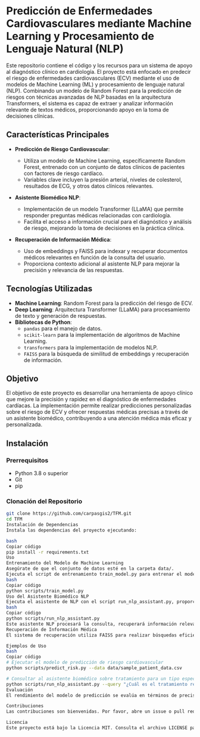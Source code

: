 # Predicción de Enfermedades Cardiovasculares mediante Machine Learning y Procesamiento de Lenguaje Natural (NLP)

Este repositorio contiene el código y los recursos para un sistema de apoyo al diagnóstico clínico en cardiología. El proyecto está enfocado en predecir el riesgo de enfermedades cardiovasculares (ECV) mediante el uso de modelos de Machine Learning (ML) y procesamiento de lenguaje natural (NLP). Combinando un modelo de Random Forest para la predicción de riesgos con técnicas avanzadas de NLP basadas en la arquitectura Transformers, el sistema es capaz de extraer y analizar información relevante de textos médicos, proporcionando apoyo en la toma de decisiones clínicas.

## Características Principales

- **Predicción de Riesgo Cardiovascular**: 
  - Utiliza un modelo de Machine Learning, específicamente Random Forest, entrenado con un conjunto de datos clínicos de pacientes con factores de riesgo cardíaco. 
  - Variables clave incluyen la presión arterial, niveles de colesterol, resultados de ECG, y otros datos clínicos relevantes.

- **Asistente Biomédico NLP**: 
  - Implementación de un modelo Transformer (LLaMA) que permite responder preguntas médicas relacionadas con cardiología. 
  - Facilita el acceso a información crucial para el diagnóstico y análisis de riesgo, mejorando la toma de decisiones en la práctica clínica.

- **Recuperación de Información Médica**: 
  - Uso de embeddings y FAISS para indexar y recuperar documentos médicos relevantes en función de la consulta del usuario.
  - Proporciona contexto adicional al asistente NLP para mejorar la precisión y relevancia de las respuestas.

## Tecnologías Utilizadas

- **Machine Learning**: Random Forest para la predicción del riesgo de ECV.
- **Deep Learning**: Arquitectura Transformer (LLaMA) para procesamiento de texto y generación de respuestas.
- **Bibliotecas de Python**:
  - `pandas` para el manejo de datos.
  - `scikit-learn` para la implementación de algoritmos de Machine Learning.
  - `transformers` para la implementación de modelos NLP.
  - `FAISS` para la búsqueda de similitud de embeddings y recuperación de información.
  
## Objetivo

El objetivo de este proyecto es desarrollar una herramienta de apoyo clínico que mejore la precisión y rapidez en el diagnóstico de enfermedades cardíacas. La implementación permite realizar predicciones personalizadas sobre el riesgo de ECV y ofrecer respuestas médicas precisas a través de un asistente biomédico, contribuyendo a una atención médica más eficaz y personalizada.



## Instalación

### Prerrequisitos

- Python 3.8 o superior
- Git
- pip

### Clonación del Repositorio

```bash
git clone https://github.com/carpasgis2/TFM.git
cd TFM
Instalación de Dependencias
Instala las dependencias del proyecto ejecutando:

bash
Copiar código
pip install -r requirements.txt
Uso
Entrenamiento del Modelo de Machine Learning
Asegúrate de que el conjunto de datos esté en la carpeta data/.
Ejecuta el script de entrenamiento train_model.py para entrenar el modelo de predicción de riesgo cardiovascular.
bash
Copiar código
python scripts/train_model.py
Uso del Asistente Biomédico NLP
Ejecuta el asistente de NLP con el script run_nlp_assistant.py, proporcionando una consulta médica relacionada con cardiología.
bash
Copiar código
python scripts/run_nlp_assistant.py
Este asistente NLP procesará la consulta, recuperará información relevante y generará respuestas en base al contexto.
Recuperación de Información Médica
El sistema de recuperación utiliza FAISS para realizar búsquedas eficientes en la base de datos de documentos médicos. Estos fragmentos de texto se combinan con el asistente NLP para generar respuestas contextualizadas.

Ejemplos de Uso
bash
Copiar código
# Ejecutar el modelo de predicción de riesgo cardiovascular
python scripts/predict_risk.py --data data/sample_patient_data.csv

# Consultar al asistente biomédico sobre tratamiento para un tipo específico de dolor torácico
python scripts/run_nlp_assistant.py --query "¿Cuál es el tratamiento recomendado para la angina típica?"
Evaluación
El rendimiento del modelo de predicción se evalúa en términos de precisión, sensibilidad y especificidad. Los resultados incluyen gráficas y tablas generadas en results/ que muestran el rendimiento en distintos conjuntos de prueba.

Contribuciones
Las contribuciones son bienvenidas. Por favor, abre un issue o pull request para sugerir mejoras o resolver problemas. Asegúrate de seguir las buenas prácticas de código y documentar cualquier cambio en el README.md cuando sea relevante.

Licencia
Este proyecto está bajo la Licencia MIT. Consulta el archivo LICENSE para más detalles.


